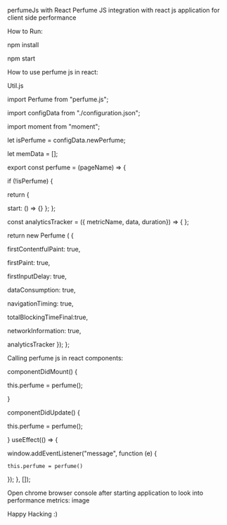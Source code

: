 perfumeJs with React
Perfume JS integration with react js application for client side performance

How to Run:

npm install

npm start

How to use perfume js in react:

Util.js

import Perfume from "perfume.js";

import configData from "./configuration.json";

import moment from "moment";

let isPerfume = configData.newPerfume;

let memData = [];

export const perfume = (pageName) => {

if (!isPerfume) {

return 
{
  
  start: () => {}
};
};

const analyticsTracker = ({ metricName, data, duration}) => {
};

return new Perfume ( {

firstContentfulPaint: true,

firstPaint: true,

firstInputDelay: true,  

dataConsumption: true,

navigationTiming: true,

totalBlockingTimeFinal:true,

networkInformation: true,

 analyticsTracker
}); };

Calling perfume js in react components:

componentDidMount() {

this.perfume = perfume();

}

componentDidUpdate() {

this.perfume = perfume();

}
useEffect(() => {

window.addEventListener("message", function (e) {

    this.perfume = perfume()
    
});
}, []);

Open chrome browser console after starting application to look into performance metrics: image

Happy Hacking :)